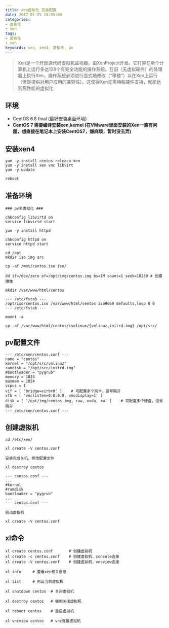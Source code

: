 ```yaml
---
title: xen虚拟化 安装配置
date: 2017-01-25 15:55:00
categories:
- 虚拟化
- xen
tags:
- 虚拟化
- xen
keywords: xen, xen4, 虚拟化, pv
---
```

> Xen是一个开放源代码虚拟机监视器，由XenProject开发。它打算在单个计算机上运行多达128个有完全功能的操作系统。在旧（无虚拟硬件）的处理器上执行Xen，操作系统必须进行显式地修改（“移植”）以在Xen上运行（但是提供对用户应用的兼容性）。这使得Xen无需特殊硬件支持，就能达到高性能的虚拟化

<!-- more -->

## 环境
- CentOS 6.8 final (最好安装桌面环境)
- **CentOS 7 需要编译安装xen,kernel (在VMware里面安装的Xen一直有问题，想直接在笔记本上安装CentOS7，嫌麻烦，暂时没去弄)**

## 安装xen4

<pre><code class="language-bash line-numbers">yum -y install centos-release-xen
yum -y install xen vnc libvirt
yum -y update

reboot
</code></pre>

## 准备环境

<pre><code class="language-bash line-numbers">### pv半虚拟化 ###

chkconfig libvirtd on
service libvirtd start

yum -y install httpd

chkconfig httpd on
service httpd start

cd /opt
mkdir iso img src

cp -af /mnt/centos.iso iso/

dd if=/dev/zero of=/opt/img/centos.img bs=1M count=1 seek=10239 # 创建镜像

mkdir /var/www/html/centos

--- /etc/fstab ---
/opt/iso/centos.iso /var/www/html/centos iso9660 defaults,loop 0 0
--- /etc/fstab ---

mount -a

cp -af /var/www/html/centos/isolinux/{vmlinuz,initrd.img} /opt/src/
</code></pre>

## pv配置文件

<pre><code class="language-bash line-numbers">--- /etc/xen/centos.conf ---
name = "centos"
kernel = "/opt/src/vmlinuz"
ramdisk = "/opt/src/initrd.img"
#bootloader = "pygrub"
memory = 1024
maxmem = 1024
vcpus = 1
vif = [ 'bridge=virbr0' ]    # 可配置多个网卡，逗号隔开
vfb = [ 'vnclisten=0.0.0.0, vncdisplay=1' ]
disk = [ '/opt/img/centos.img, raw, xvda, rw' ]    # 可配置多个硬盘，逗号隔开
--- /etc/xen/centos.conf ---
</code></pre>

## 创建虚拟机

<pre><code class="language-bash line-numbers">cd /etc/xen/

xl create -V centos.conf

安装完成关机，修改配置文件

xl destroy centos

--- centos.conf ---
...
#kernel
#ramdisk
bootloader = "pygrub"
...
--- centos.conf ---

启动虚拟机

xl create -V centos.conf
</code></pre>

## xl命令

<pre><code class="language-bash line-numbers">xl create centos.conf       # 创建虚拟机
xl create -c centos.conf    # 创建虚拟机，console连接
xl create -V centos.conf    # 创建虚拟机，vncview连接

xl info     # 查看xen相关信息

xl list     # 列出当前虚拟机

xl shutdown centos  # 关闭虚拟机

xl destroy centos   # 强制关闭虚拟机

xl reboot centos    # 重启虚拟机

xl vncview centos   # vnc连接虚拟机
</code></pre>
